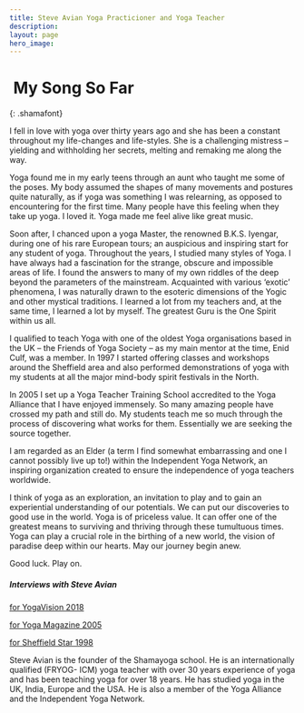 ```yaml
---
title: Steve Avian Yoga Practicioner and Yoga Teacher
description:
layout: page
hero_image:
---
```


# &nbsp;My Song So Far
{: .shamafont}

I fell in love with yoga over thirty years ago and she has been a constant throughout my life-changes and life-styles. She is a challenging mistress – yielding and withholding her secrets, melting and remaking me along the way.

Yoga found me in my early teens through an aunt who taught me some of the poses. My body assumed the shapes of many movements and postures quite naturally, as if yoga was something I was relearning, as opposed to encountering for the first time. Many people have this feeling when they take up yoga. I loved it. Yoga made me feel alive like great music.

Soon after, I chanced upon a yoga Master, the renowned B.K.S. Iyengar, during one of his rare European tours; an auspicious and inspiring start for any student of yoga. Throughout the years, I studied many styles of Yoga. I have always had a fascination for the strange, obscure and impossible areas of life. I found the answers to many of my own riddles of the deep beyond the parameters of the mainstream. Acquainted with various ‘exotic’ phenomena, I was naturally drawn to the esoteric dimensions of the Yogic and other mystical traditions. I learned a lot from my teachers and, at the same time, I learned a lot by myself. The greatest Guru is the One Spirit within us all.

I qualified to teach Yoga with one of the oldest Yoga organisations based in the UK – the Friends of Yoga Society – as my main mentor at the time, Enid Culf, was a member. In 1997 I started offering classes and workshops around the Sheffield area and also performed demonstrations of yoga with my students at all the major mind-body spirit festivals in the North.

In 2005 I set up a Yoga Teacher Training School accredited to the Yoga Alliance that I have enjoyed immensely. So many amazing people have crossed my path and still do. My students teach me so much through the process of discovering what works for them. Essentially we are seeking the source together.

I am regarded as an Elder (a term I find somewhat embarrassing and one I cannot possibly live up to!) within the Independent Yoga Network, an inspiring organization created to ensure the independence of yoga teachers worldwide.

I think of yoga as an exploration, an invitation to play and to gain an experiential understanding of our potentials. We can put our discoveries to good use in the world. Yoga is of priceless value. It can offer one of the greatest means to surviving and thriving through these tumultuous times. Yoga can play a crucial role in the birthing of a new world, the vision of paradise deep within our hearts. May our journey begin anew.

Good luck. Play on.

##### Interviews with Steve Avian

[for YogaVision 2018](/steve-avian/interview/)

[for Yoga Magazine 2005](/shamayoga-in-the-media/print-media/)

[for Sheffield Star 1998](/shamayoga-in-the-media/print-media/)

Steve Avian is the founder of the Shamayoga school. He is an internationally qualified (FRYOG- ICM) yoga teacher with over 30 years experience of yoga and has been teaching yoga for over 18 years. He has studied yoga in the UK, India, Europe and the USA. He is also a member of the Yoga Alliance and the Independent Yoga Network.